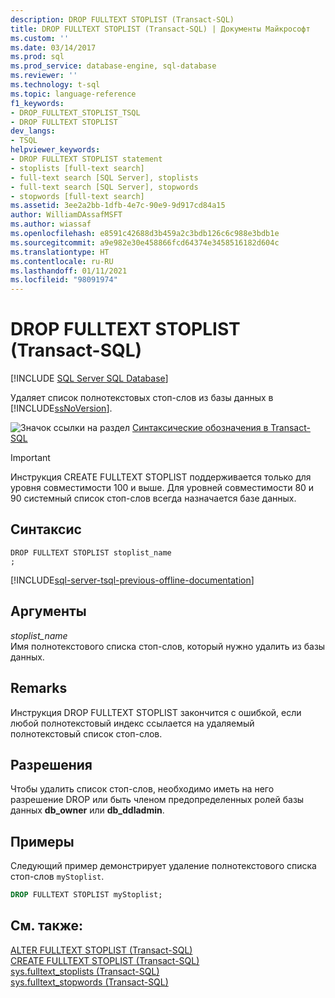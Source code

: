 ```yaml
---
description: DROP FULLTEXT STOPLIST (Transact-SQL)
title: DROP FULLTEXT STOPLIST (Transact-SQL) | Документы Майкрософт
ms.custom: ''
ms.date: 03/14/2017
ms.prod: sql
ms.prod_service: database-engine, sql-database
ms.reviewer: ''
ms.technology: t-sql
ms.topic: language-reference
f1_keywords:
- DROP_FULLTEXT_STOPLIST_TSQL
- DROP FULLTEXT STOPLIST
dev_langs:
- TSQL
helpviewer_keywords:
- DROP FULLTEXT STOPLIST statement
- stoplists [full-text search]
- full-text search [SQL Server], stoplists
- full-text search [SQL Server], stopwords
- stopwords [full-text search]
ms.assetid: 3ee2a2bb-1dfb-4e7c-90e9-9d917cd84a15
author: WilliamDAssafMSFT
ms.author: wiassaf
ms.openlocfilehash: e8591c42688d3b459a2c3bdb126c6c988e3bdb1e
ms.sourcegitcommit: a9e982e30e458866fcd64374e3458516182d604c
ms.translationtype: HT
ms.contentlocale: ru-RU
ms.lasthandoff: 01/11/2021
ms.locfileid: "98091974"
---
```

# <a name="drop-fulltext-stoplist-transact-sql"></a>DROP FULLTEXT STOPLIST (Transact-SQL)
[!INCLUDE [SQL Server SQL Database](../../includes/applies-to-version/sql-asdb.md)]

  Удаляет список полнотекстовых стоп-слов из базы данных в [!INCLUDE[ssNoVersion](../../includes/ssnoversion-md.md)].  
  
 ![Значок ссылки на раздел](../../database-engine/configure-windows/media/topic-link.gif "Значок ссылки на раздел") [Синтаксические обозначения в Transact-SQL](../../t-sql/language-elements/transact-sql-syntax-conventions-transact-sql.md)  
  
> [!IMPORTANT]  
>  Инструкция CREATE FULLTEXT STOPLIST поддерживается только для уровня совместимости 100 и выше. Для уровней совместимости 80 и 90 системный список стоп-слов всегда назначается базе данных.  
  
## <a name="syntax"></a>Синтаксис  
  
```syntaxsql
DROP FULLTEXT STOPLIST stoplist_name  
;  
```  
  
[!INCLUDE[sql-server-tsql-previous-offline-documentation](../../includes/sql-server-tsql-previous-offline-documentation.md)]

## <a name="arguments"></a>Аргументы
 *stoplist_name*  
 Имя полнотекстового списка стоп-слов, который нужно удалить из базы данных.  
  
## <a name="remarks"></a>Remarks  
 Инструкция DROP FULLTEXT STOPLIST закончится с ошибкой, если любой полнотекстовый индекс ссылается на удаляемый полнотекстовый список стоп-слов.  
  
## <a name="permissions"></a>Разрешения  
 Чтобы удалить список стоп-слов, необходимо иметь на него разрешение DROP или быть членом предопределенных ролей базы данных **db_owner** или **db_ddladmin**.  
  
## <a name="examples"></a>Примеры  
 Следующий пример демонстрирует удаление полнотекстового списка стоп-слов `myStoplist`.  
  
```sql 
DROP FULLTEXT STOPLIST myStoplist;  
```  
  
## <a name="see-also"></a>См. также:  
 [ALTER FULLTEXT STOPLIST (Transact-SQL)](../../t-sql/statements/alter-fulltext-stoplist-transact-sql.md)   
 [CREATE FULLTEXT STOPLIST (Transact-SQL)](../../t-sql/statements/create-fulltext-stoplist-transact-sql.md)   
 [sys.fulltext_stoplists (Transact-SQL)](../../relational-databases/system-catalog-views/sys-fulltext-stoplists-transact-sql.md)   
 [sys.fulltext_stopwords (Transact-SQL)](../../relational-databases/system-catalog-views/sys-fulltext-stopwords-transact-sql.md)  
  
  
